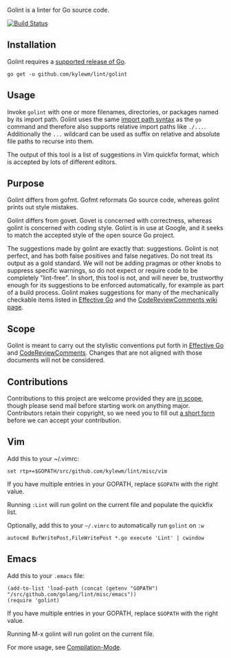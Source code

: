 Golint is a linter for Go source code.

[![Build Status](https://travis-ci.org/golang/lint.svg?branch=master)](https://travis-ci.org/golang/lint)

## Installation

Golint requires a
[supported release of Go](https://golang.org/doc/devel/release.html#policy).

    go get -u github.com/kylewm/lint/golint

## Usage

Invoke `golint` with one or more filenames, directories, or packages named
by its import path. Golint uses the same
[import path syntax](https://golang.org/cmd/go/#hdr-Import_path_syntax) as
the `go` command and therefore
also supports relative import paths like `./...`. Additionally the `...`
wildcard can be used as suffix on relative and absolute file paths to recurse
into them.

The output of this tool is a list of suggestions in Vim quickfix format,
which is accepted by lots of different editors.

## Purpose

Golint differs from gofmt. Gofmt reformats Go source code, whereas
golint prints out style mistakes.

Golint differs from govet. Govet is concerned with correctness, whereas
golint is concerned with coding style. Golint is in use at Google, and it
seeks to match the accepted style of the open source Go project.

The suggestions made by golint are exactly that: suggestions.
Golint is not perfect, and has both false positives and false negatives.
Do not treat its output as a gold standard. We will not be adding pragmas
or other knobs to suppress specific warnings, so do not expect or require
code to be completely "lint-free".
In short, this tool is not, and will never be, trustworthy enough for its
suggestions to be enforced automatically, for example as part of a build process.
Golint makes suggestions for many of the mechanically checkable items listed in
[Effective Go](https://golang.org/doc/effective_go.html) and the
[CodeReviewComments wiki page](https://golang.org/wiki/CodeReviewComments).

## Scope

Golint is meant to carry out the stylistic conventions put forth in
[Effective Go](https://golang.org/doc/effective_go.html) and
[CodeReviewComments](https://golang.org/wiki/CodeReviewComments).
Changes that are not aligned with those documents will not be considered.

## Contributions

Contributions to this project are welcome provided they are [in scope](#scope),
though please send mail before starting work on anything major.
Contributors retain their copyright, so we need you to fill out
[a short form](https://developers.google.com/open-source/cla/individual)
before we can accept your contribution.

## Vim

Add this to your ~/.vimrc:

    set rtp+=$GOPATH/src/github.com/kylewm/lint/misc/vim

If you have multiple entries in your GOPATH, replace `$GOPATH` with the right value.

Running `:Lint` will run golint on the current file and populate the quickfix list.

Optionally, add this to your `~/.vimrc` to automatically run `golint` on `:w`

    autocmd BufWritePost,FileWritePost *.go execute 'Lint' | cwindow


## Emacs

Add this to your `.emacs` file:

    (add-to-list 'load-path (concat (getenv "GOPATH")  "/src/github.com/golang/lint/misc/emacs"))
    (require 'golint)

If you have multiple entries in your GOPATH, replace `$GOPATH` with the right value.

Running M-x golint will run golint on the current file.

For more usage, see [Compilation-Mode](http://www.gnu.org/software/emacs/manual/html_node/emacs/Compilation-Mode.html).
